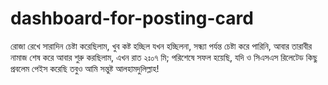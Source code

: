 # dashboard-for-posting-card
রোজা রেখে সারাদিন চেষ্টা করেছিলাম, খুব কষ্ট হচ্ছিল যখন হচ্ছিলনা, সন্ধ্যা পর্যন্ত চেষ্টা করে পারিনি, আবার তারাবীর নামাজ শেষ করে আবার শুরু করছিলাম, এখন রাত ২ঃ০৭ মি; পরিশেষে সফল হয়েছি, যদি ও সিএসএস রিলেটেড কিছু প্রবলেম পেইস করেছি তবুও আমি সন্তুষ্ট আলহামদুলিল্লাহ!
